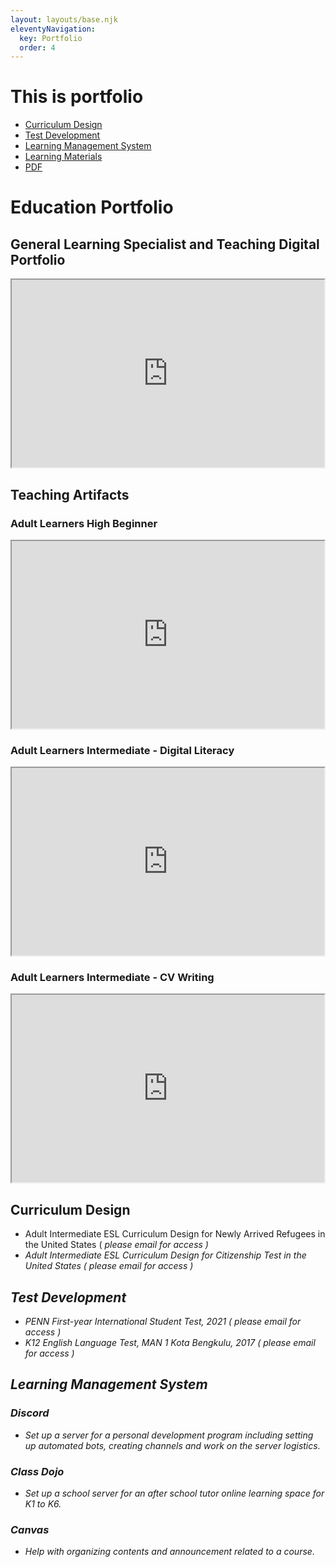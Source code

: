 ```yaml
---
layout: layouts/base.njk
eleventyNavigation:
  key: Portfolio
  order: 4
---
```


# This is portfolio


<div class="tabsWrapper clear" id="t0">
<ul class="tabs">
    <li>
        <a href="#t1">Curriculum Design</a></li>
    <li>
        <a href="#t2">Test Development</a></li>
    <li>
        <a href="#t3">Learning Management System</a></li>
    <li>
        <a href="#t4">Learning Materials</a></li>
    <li id="pdftab">
        <a href="">PDF</a></li>
</ul>
</div>

# Education Portfolio

## General Learning Specialist and Teaching Digital Portfolio

<div>
    <iframe
        frameborder="1"
        width="500"
        height="300"
        src="https://drive.google.com/file/d/1TpnpgnvoE6WRIJDzTI-uPylts39sWk7e/preview">
    </iframe>
</div>

## Teaching Artifacts
### Adult Learners High Beginner
<div>
    <iframe
        frameborder="1"
        width="500"
        height="300"
        src="https://drive.google.com/file/d/17Yq5DT0CdIgCAPsnO0ct4j4miBw9ZeXn/preview">
    </iframe>
</div>

### Adult Learners Intermediate - Digital Literacy
<div>
    <iframe
        frameborder="1"
        width="500"
        height="300"
        src="https://drive.google.com/file/d/1qR9NFWCr7mjAv8JiFA5L3DZYyzD5joIR/preview">
    </iframe>
</div>

### Adult Learners Intermediate - CV Writing
<div>
    <iframe
        frameborder="1"
        width="500"
        height="300"
        src="https://drive.google.com/file/d/1dFgcB_0sL3JLY878Jj0SqsKfGCuN3l0W/preview">
    </iframe>
</div>

## Curriculum Design 
- Adult Intermediate ESL Curriculum Design for Newly Arrived Refugees in the United States
(<em> please email for access <em/>)
- Adult Intermediate ESL Curriculum Design for Citizenship Test in the United States (<em> please email for access <em/>)


## Test Development
- PENN First-year International Student Test, 2021 (<em> please email for access <em/>)
- K12 English Language Test, MAN 1 Kota Bengkulu, 2017 (<em> please email for access <em/>)

## Learning Management System

### Discord
- Set up a server for a personal development program including setting up automated bots, creating channels and work on the server logistics.

### Class Dojo
- Set up a school server for an after school tutor online learning space for K1 to K6. 

### Canvas
- Help with organizing contents and announcement related to a course.